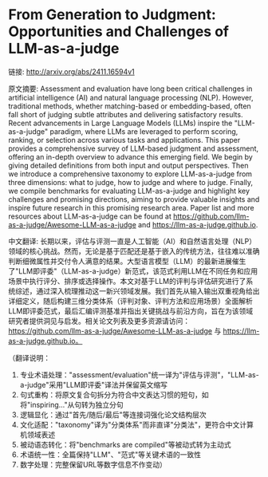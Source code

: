 # From Generation to Judgment: Opportunities and Challenges of LLM-as-a-judge

链接: http://arxiv.org/abs/2411.16594v1

原文摘要:
Assessment and evaluation have long been critical challenges in artificial
intelligence (AI) and natural language processing (NLP). However, traditional
methods, whether matching-based or embedding-based, often fall short of judging
subtle attributes and delivering satisfactory results. Recent advancements in
Large Language Models (LLMs) inspire the "LLM-as-a-judge" paradigm, where LLMs
are leveraged to perform scoring, ranking, or selection across various tasks
and applications. This paper provides a comprehensive survey of LLM-based
judgment and assessment, offering an in-depth overview to advance this emerging
field. We begin by giving detailed definitions from both input and output
perspectives. Then we introduce a comprehensive taxonomy to explore
LLM-as-a-judge from three dimensions: what to judge, how to judge and where to
judge. Finally, we compile benchmarks for evaluating LLM-as-a-judge and
highlight key challenges and promising directions, aiming to provide valuable
insights and inspire future research in this promising research area. Paper
list and more resources about LLM-as-a-judge can be found at
https://github.com/llm-as-a-judge/Awesome-LLM-as-a-judge and
https://llm-as-a-judge.github.io.

中文翻译:
长期以来，评估与评测一直是人工智能（AI）和自然语言处理（NLP）领域的核心挑战。然而，无论是基于匹配还是基于嵌入的传统方法，往往难以准确判断细微属性并交付令人满意的结果。大型语言模型（LLM）的最新进展催生了"LLM即评委"（LLM-as-a-judge）新范式，该范式利用LLM在不同任务和应用场景中执行评分、排序或选择操作。本文对基于LLM的评判与评估研究进行了系统综述，通过深入梳理推动这一新兴领域发展。我们首先从输入输出双重视角给出详细定义，随后构建三维分类体系（评判对象、评判方法和应用场景）全面解析LLM即评委范式，最后汇编评测基准并指出关键挑战与前沿方向，旨在为该领域研究者提供洞见与启发。相关论文列表及更多资源请访问：https://github.com/llm-as-a-judge/Awesome-LLM-as-a-judge 与 https://llm-as-a-judge.github.io。

（翻译说明：
1. 专业术语处理："assessment/evaluation"统一译为"评估与评测"，"LLM-as-a-judge"采用"LLM即评委"译法并保留英文缩写
2. 句式重构：将原文复合句拆分为符合中文表达习惯的短句，如将"inspiring..."从句转为独立分句
3. 逻辑显化：通过"首先/随后/最后"等连接词强化论文结构层次
4. 文化适配："taxonomy"译为"分类体系"而非直译"分类法"，更符合中文计算机领域表述
5. 被动语态转化：将"benchmarks are compiled"等被动式转为主动式
6. 术语统一性：全篇保持"LLM"、"范式"等关键术语的一致性
7. 数字处理：完整保留URL等数字信息不作变动）
